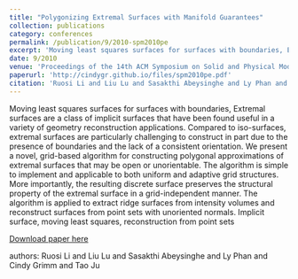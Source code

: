 ```yaml
---
title: "Polygonizing Extremal Surfaces with Manifold Guarantees"
collection: publications
category: conferences
permalink: /publication/9/2010-spm2010pe
excerpt: 'Moving least squares surfaces for surfaces with boundaries, Extremal surfaces are a class of implicit surfaces that have been found useful in a variety of geometry reconstruction applications. Compared to iso-surfaces,  extremal surfaces are particularly challenging to construct in part due to the presence of boundaries and the lack of a consistent orientation. We present a novel,  grid-based algorithm for constructing polygonal approximations of extremal surfaces that may be open or unorientable. The algorithm is simple to implement and applicable to both uniform and adaptive grid structures. More importantly,  the resulting discrete surface preserves the structural property of the extremal surface in a grid-independent manner. The algorithm is applied to extract ridge surfaces from intensity volumes and reconstruct surfaces from point sets with unoriented normals. Implicit surface,  moving least squares,  reconstruction from point sets, '
date: 9/2010
venue: 'Proceedings of the 14th ACM Symposium on Solid and Physical Modeling'
paperurl: 'http://cindygr.github.io/files/spm2010pe.pdf'
citation: 'Ruosi Li and Liu Lu and Sasakthi Abeysinghe and Ly Phan and Cindy Grimm and Tao Ju'
---
```

Moving least squares surfaces for surfaces with boundaries, Extremal surfaces are a class of implicit surfaces that have been found useful in a variety of geometry reconstruction applications. Compared to iso-surfaces,  extremal surfaces are particularly challenging to construct in part due to the presence of boundaries and the lack of a consistent orientation. We present a novel,  grid-based algorithm for constructing polygonal approximations of extremal surfaces that may be open or unorientable. The algorithm is simple to implement and applicable to both uniform and adaptive grid structures. More importantly,  the resulting discrete surface preserves the structural property of the extremal surface in a grid-independent manner. The algorithm is applied to extract ridge surfaces from intensity volumes and reconstruct surfaces from point sets with unoriented normals. Implicit surface,  moving least squares,  reconstruction from point sets

[Download paper here](http://cindygr.github.io/files/spm2010pe.pdf)

authors: Ruosi Li and Liu Lu and Sasakthi Abeysinghe and Ly Phan and Cindy Grimm and Tao Ju